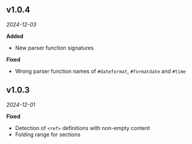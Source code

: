## v1.0.4

*2024-12-03*

**Added**

- New parser function signatures

**Fixed**

- Wrong parser function names of `#dateformat`, `#formatdate` and `#time`

## v1.0.3

*2024-12-01*

**Fixed**

- Detection of `<ref>` definitions with non-empty content
- Folding range for sections
